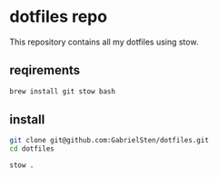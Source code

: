 # dotfiles repo

This repository contains all my dotfiles using stow.

## reqirements

```bash
brew install git stow bash
```

## install

```bash
git clone git@github.com:GabrielSten/dotfiles.git
cd dotfiles
```

```bash
stow .
```
